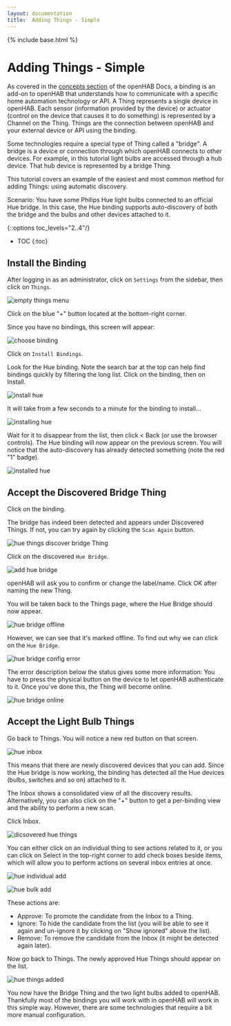 ```yaml
---
layout: documentation
title:  Adding Things - Simple
---
```


{% include base.html %}

# Adding Things - Simple

As covered in the [concepts section]({{base}}/concepts/index.html) of the openHAB Docs, a binding is an add-on to openHAB that understands how to communicate with a specific home automation technology or API.
A Thing represents a single device in openHAB.
Each sensor (information provided by the device) or actuator (control on the device that causes it to do something) is represented by a Channel on the Thing.
Things are the connection between openHAB and your external device or API using the binding.

Some technologies require a special type of Thing called a "bridge".
A bridge is a device or connection through which openHAB connects to other devices.
For example, in this tutorial light bulbs are accessed through a hub device.
That hub device is represented by a bridge Thing.

This tutorial covers an example of the easiest and most common method for adding Things: using automatic discovery.

Scenario: You have some Philips Hue light bulbs connected to an official Hue bridge.
In this case, the Hue binding supports auto-discovery of both the bridge and the bulbs and other devices attached to it.

{::options toc_levels="2..4"/}

- TOC
{:toc}

## Install the Binding

After logging in as an administrator, click on `Settings` from the sidebar, then click on `Things`.

![empty things menu](images/empty_things_menu.png)

Click on the blue "+" button located at the bottom-right corner.

Since you have no bindings, this screen will appear:

![choose binding](images/choose_binding.png)

Click on `Install Bindings`.

Look for the Hue binding.
Note the search bar at the top can help find bindings quickly by filtering the long list.
Click on the binding, then on Install.

![install hue](images/install_hue.png)

It will take from a few seconds to a minute for the binding to install...

![installing hue](images/installing_hue.png)

Wait for it to disappear from the list, then click < Back (or use the browser controls).
The Hue binding will now appear on the previous screen.
You will notice that the auto-discovery has already detected something (note the red "1" badge).

![installed hue](images/installed_hue.png)

## Accept the Discovered Bridge Thing

Click on the binding.

The bridge has indeed been detected and appears under Discovered Things.
If not, you can try again by clicking the `Scan Again` button.

![hue things discover bridge](images/hue_things_discover_bridge.png) Thing

Click on the discovered `Hue Bridge`.

![add hue bridge](images/add_hue_bridge.png)

openHAB will ask you to confirm or change the label/name.
Click OK after naming the new Thing.

You will be taken back to the Things page, where the Hue Bridge should now appear.

![hue bridge offline](images/hue_bridge_offline.png)

However, we can see that it's marked offline.
To find out why we can click on the `Hue Bridge`.

![hue bridge config error](images/hue_bridge_config_error.png)

The error description below the status gives some more information: You have to press the physical button on the device to let openHAB authenticate to it.
Once you've done this, the Thing will become online.

![hue bridge online](images/hue_bridge_online.png)

## Accept the Light Bulb Things

Go back to Things.
You will notice a new red button on that screen.

![hue inbox](images/hue_inbox.png)

This means that there are newly discovered devices that you can add.
Since the Hue bridge is now working, the binding has detected all the Hue devices (bulbs, switches and so on) attached to it.

The Inbox shows a consolidated view of all the discovery results.
Alternatively, you can also click on the "+" button to get a per-binding view and the ability to perform a new scan.

Click Inbox.

![dicsovered hue things](images/discovered_hue_things.png)

You can either click on an individual thing to see actions related to it, or you can click on Select in the top-right corner to add check boxes beside items, which will allow you to perform actions on several inbox entries at once.

![hue individual add](images/hue_individual_add.png)

![hue bulk add](images/hue_bulk_add.png)

These actions are:

- Approve: To promote the candidate from the Inbox to a Thing.
- Ignore: To hide the candidate from the list (you will be able to see it again and un-ignore it by clicking on "Show ignored" above the list).
- Remove: To remove the candidate from the Inbox (it might be detected again later).

Now go back to Things.
The newly approved Hue Things should appear on the list.

![hue things added](images/hue_things_added.png)

You now have the Bridge Thing and the two light bulbs added to openHAB.
Thankfully most of the bindings you will work with in openHAB will work in this simple way.
However, there are some technologies that require a bit more manual configuration.
